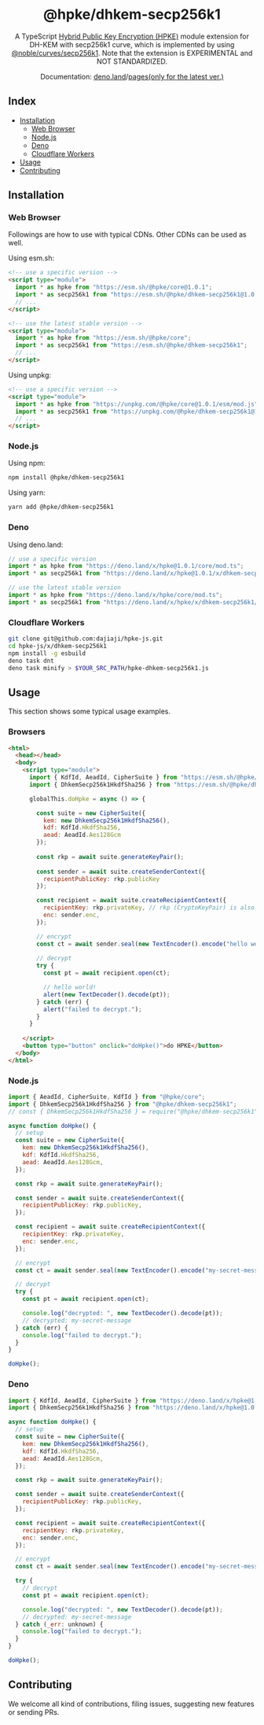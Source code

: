 <h1 align="center">@hpke/dhkem-secp256k1</h1>

<div align="center">
A TypeScript <a href="https://datatracker.ietf.org/doc/html/rfc9180">Hybrid Public Key Encryption (HPKE)</a> module extension for DH-KEM with secp256k1 curve, which is implemented by using <a href="https://github.com/paulmillr/noble-curves">@noble/curves/secp256k1</a>. Note that the extension is EXPERIMENTAL and NOT STANDARDIZED.</div>
<p></p>

<div align="center">

Documentation: [deno.land](https://doc.deno.land/https://deno.land/x/hpke/x/dhkem-secp256k1/mod.ts)/[pages(only for the latest ver.)](https://dajiaji.github.io/hpke-js/dhkem-secp256k1/docs/)

</div>

## Index

- [Installation](#installation)
  - [Web Browser](#web-browser)
  - [Node.js](#nodejs)
  - [Deno](#deno)
  - [Cloudflare Workers](#cloudflare-workers)
- [Usage](#usage)
- [Contributing](#contributing)

## Installation

### Web Browser

Followings are how to use with typical CDNs. Other CDNs can be used as well.

Using esm.sh:

```html
<!-- use a specific version -->
<script type="module">
  import * as hpke from "https://esm.sh/@hpke/core@1.0.1";
  import * as secp256k1 from "https://esm.sh/@hpke/dhkem-secp256k1@1.0.1";
  // ...
</script>

<!-- use the latest stable version -->
<script type="module">
  import * as hpke from "https://esm.sh/@hpke/core";
  import * as secp256k1 from "https://esm.sh/@hpke/dhkem-secp256k1";
  // ...
</script>
```

Using unpkg:

```html
<!-- use a specific version -->
<script type="module">
  import * as hpke from "https://unpkg.com/@hpke/core@1.0.1/esm/mod.js";
  import * as secp256k1 from "https://unpkg.com/@hpke/dhkem-secp256k1@1.0.1/esm/mod.js";
  // ...
</script>
```

### Node.js

Using npm:

```sh
npm install @hpke/dhkem-secp256k1
```

Using yarn:

```sh
yarn add @hpke/dhkem-secp256k1
```

### Deno

Using deno.land:

```js
// use a specific version
import * as hpke from "https://deno.land/x/hpke@1.0.1/core/mod.ts";
import * as secp256k1 from "https://deno.land/x/hpke@1.0.1/x/dhkem-secp256k1/mod.ts";

// use the latest stable version
import * as hpke from "https://deno.land/x/hpke/core/mod.ts";
import * as secp256k1 from "https://deno.land/x/hpke/x/dhkem-secp256k1/mod.ts";
```

### Cloudflare Workers

```sh
git clone git@github.com:dajiaji/hpke-js.git
cd hpke-js/x/dhkem-secp256k1
npm install -g esbuild
deno task dnt
deno task minify > $YOUR_SRC_PATH/hpke-dhkem-secp256k1.js
```

## Usage

This section shows some typical usage examples.

### Browsers

```html
<html>
  <head></head>
  <body>
    <script type="module">
      import { KdfId, AeadId, CipherSuite } from "https://esm.sh/@hpke/core@1.0.1";
      import { DhkemSecp256k1HkdfSha256 } from "https://esm.sh/@hpke/dhkem-secp256k1@1.0.1";

      globalThis.doHpke = async () => {

        const suite = new CipherSuite({
          kem: new DhkemSecp256k1HkdfSha256(),
          kdf: KdfId.HkdfSha256,
          aead: AeadId.Aes128Gcm
        });
 
        const rkp = await suite.generateKeyPair();
      
        const sender = await suite.createSenderContext({
          recipientPublicKey: rkp.publicKey
        });

        const recipient = await suite.createRecipientContext({
          recipientKey: rkp.privateKey, // rkp (CryptoKeyPair) is also acceptable.
          enc: sender.enc,
        });

        // encrypt
        const ct = await sender.seal(new TextEncoder().encode("hello world!"));
      
        // decrypt
        try {
          const pt = await recipient.open(ct);

          // hello world!
          alert(new TextDecoder().decode(pt));
        } catch (err) {
          alert("failed to decrypt.");
        }
      }
      
    </script>
    <button type="button" onclick="doHpke()">do HPKE</button>
  </body>
</html>
```

### Node.js

```js
import { AeadId, CipherSuite, KdfId } from "@hpke/core";
import { DhkemSecp256k1HkdfSha256 } from "@hpke/dhkem-secp256k1";
// const { DhkemSecp256k1HkdfSha256 } = require("@hpke/dhkem-secp256k1");

async function doHpke() {
  // setup
  const suite = new CipherSuite({
    kem: new DhkemSecp256k1HkdfSha256(),
    kdf: KdfId.HkdfSha256,
    aead: AeadId.Aes128Gcm,
  });

  const rkp = await suite.generateKeyPair();

  const sender = await suite.createSenderContext({
    recipientPublicKey: rkp.publicKey,
  });

  const recipient = await suite.createRecipientContext({
    recipientKey: rkp.privateKey,
    enc: sender.enc,
  });

  // encrypt
  const ct = await sender.seal(new TextEncoder().encode("my-secret-message"));

  // decrypt
  try {
    const pt = await recipient.open(ct);

    console.log("decrypted: ", new TextDecoder().decode(pt));
    // decrypted: my-secret-message
  } catch (err) {
    console.log("failed to decrypt.");
  }
}

doHpke();
```

### Deno

```js
import { KdfId, AeadId, CipherSuite } from "https://deno.land/x/hpke@1.0.1/core/mod.ts";
import { DhkemSecp256k1HkdfSha256 } from "https://deno.land/x/hpke@1.0.1/x/dhkem-secp256k1/mod.ts";

async function doHpke() {
  // setup
  const suite = new CipherSuite({
    kem: new DhkemSecp256k1HkdfSha256(),
    kdf: KdfId.HkdfSha256,
    aead: AeadId.Aes128Gcm,
  });

  const rkp = await suite.generateKeyPair();

  const sender = await suite.createSenderContext({
    recipientPublicKey: rkp.publicKey,
  });

  const recipient = await suite.createRecipientContext({
    recipientKey: rkp.privateKey,
    enc: sender.enc,
  });

  // encrypt
  const ct = await sender.seal(new TextEncoder().encode("my-secret-message"));

  try {
    // decrypt
    const pt = await recipient.open(ct);

    console.log("decrypted: ", new TextDecoder().decode(pt));
    // decrypted: my-secret-message
  } catch (_err: unknown) {
    console.log("failed to decrypt.");
  }
}

doHpke();
```

## Contributing

We welcome all kind of contributions, filing issues, suggesting new features or
sending PRs.

